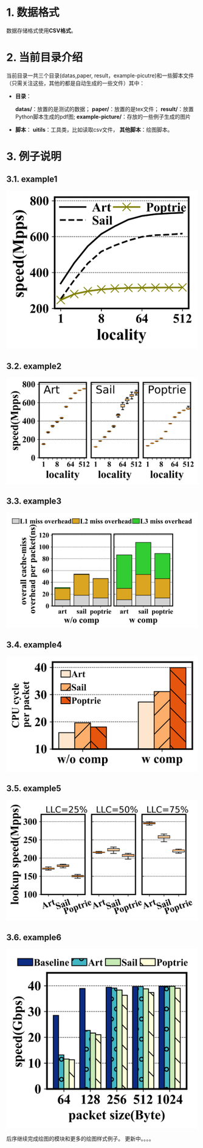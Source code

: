 
# 1. 数据格式

数据存储格式使用**CSV格式**。

# 2. 当前目录介绍

当前目录一共三个目录(datas,paper, result，example-picutre)和一些脚本文件（只需关注这些，其他的都是自动生成的一些文件）其中：

* **目录**：
  
    **datas/**：放置的是测试的数据；
    **paper/**：放置的是tex文件；
    **result/**：放置Python脚本生成的pdf图;
    **example-picture/**：存放的一些例子生成的图片

* **脚本**：
    **uitils**：工具类，比如读取csv文件，
    **其他脚本**：绘图脚本。

# 3. 例子说明

## 3.1. example1

![](example-picture/example.png)

## 3.2. example2

![](example-picture/example2.png)

## 3.3. example3

![](example-picture/example3.png)

## 3.4. example4

![](example-picture/example4.png)

## 3.5. example5

![](example-picture/example5.png)

## 3.6. example6

![](example-picture/example6.png)

后序继续完成绘图的模块和更多的绘图样式例子。
更新中。。。。

